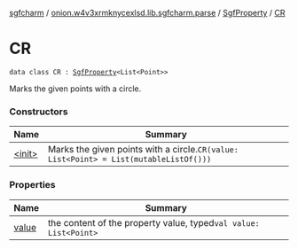 [sgfcharm](../../../index.md) / [onion.w4v3xrmknycexlsd.lib.sgfcharm.parse](../../index.md) / [SgfProperty](../index.md) / [CR](./index.md)

# CR

`data class CR : `[`SgfProperty`](../index.md)`<List<Point>>`

Marks the given points with a circle.

### Constructors

| Name | Summary |
|---|---|
| [&lt;init&gt;](-init-.md) | Marks the given points with a circle.`CR(value: List<Point> = List(mutableListOf()))` |

### Properties

| Name | Summary |
|---|---|
| [value](value.md) | the content of the property value, typed`val value: List<Point>` |
